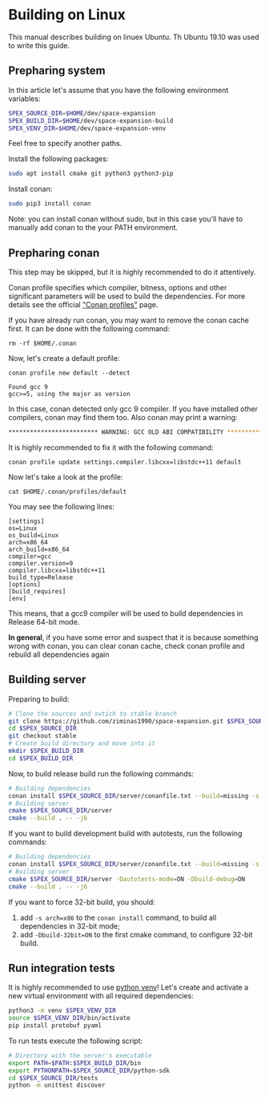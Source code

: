 
# Building on Linux
This manual describes building on linuex Ubuntu. Th Ubuntu 19.10 was used to write this guide.

## Prepharing system
In this article let's assume that you have the following environment variables:
```bash
SPEX_SOURCE_DIR=$HOME/dev/space-expansion
SPEX_BUILD_DIR=$HOME/dev/space-expansion-build
SPEX_VENV_DIR=$HOME/dev/space-expansion-venv
```
Feel free to specify another paths.

Install the following packages:
```bash
sudo apt install cmake git python3 python3-pip
```

Install conan:
```bash
sudo pip3 install conan
```
Note: you can install conan without sudo, but in this case you'll have to manually add conan to the your PATH environment.


## Prepharing conan
This step may be skipped, but it is highly recommended to do it attentively.

Conan profile specifies which compiler, bitness, options and other significant parameters will be used to build the dependencies. For more details see the official ["Conan profiles"](https://docs.conan.io/en/latest/reference/profiles.html) page.

If you have already run conan, you may want to remove the conan cache first. It can be done with the following command:
```
rm -rf $HOME/.conan
```
Now, let's create a default profile:
```
conan profile new default --detect

Found gcc 9
gcc>=5, using the major as version
```
In this case, conan detected only gcc 9 compiler. If you have installed other compilers, conan may find them too. Also conan may print a warning:
```bash
************************* WARNING: GCC OLD ABI COMPATIBILITY ***********************
```
It is highly recommended to fix it with the following command:
```
conan profile update settings.compiler.libcxx=libstdc++11 default
```

Now let's take a look at the profile:
```
cat $HOME/.conan/profiles/default
```

You may see the following lines:
```
[settings]
os=Linux
os_build=Linux
arch=x86_64
arch_build=x86_64
compiler=gcc
compiler.version=9
compiler.libcxx=libstdc++11
build_type=Release
[options]
[build_requires]
[env]
```
This means, that a gcc9 compiler will be used to build dependencies in Release 64-bit mode.

**In general**, if you have some error and suspect that it is because something wrong with conan, you can clear conan cache, check conan profile and rebuild all dependencies again

## Building server
Preparing to build:
```bash
# Clone the sources and swtich to stable branch
git clone https://github.com/ziminas1990/space-expansion.git $SPEX_SOURCE_DIR
cd $SPEX_SOURCE_DIR
git checkout stable
# Create build directory and move into it
mkdir $SPEX_BUILD_DIR
cd $SPEX_BUILD_DIR
```

Now, to build release build run the following commands:
```bash
# Building dependencies
conan install $SPEX_SOURCE_DIR/server/conanfile.txt --build=missing -s build_type=Release
# Building server
cmake $SPEX_SOURCE_DIR/server
cmake --build . -- -j6
```

If you want to build development build with autotests, run the following commands:
```bash
# Building dependencies
conan install $SPEX_SOURCE_DIR/server/conanfile.txt --build=missing -s build_type=Debug
# Building server
cmake $SPEX_SOURCE_DIR/server -Dautotests-mode=ON -Dbuild-debug=ON
cmake --build . -- -j6
```

If you want to force 32-bit build, you should:
1. add `-s arch=x86` to the `conan install` command, to build all dependencies in 32-bit mode;
2. add `-Dbuild-32bit=ON` to the first cmake command, to configure 32-bit build.

## Run integration tests
It is highly recommended to use [python venv](https://docs.python.org/3/library/venv.html)! Let's create and activate a new virtual environment with all required dependencies:
```bash
python3 -m venv $SPEX_VENV_DIR
source $SPEX_VENV_DIR/bin/activate
pip install protobuf pyaml
```

To run tests execute the following script:
```bash
# Directory with the server's executable
export PATH=$PATH:$SPEX_BUILD_DIR/bin
export PYTHONPATH=$SPEX_SOURCE_DIR/python-sdk
cd $SPEX_SOURCE_DIR/tests
python -m unittest discover
